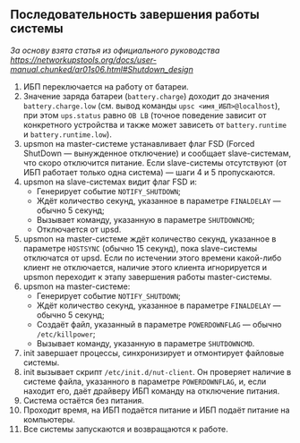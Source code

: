 ## Последовательность завершения работы системы

*За основу взята статья из официального руководства https://networkupstools.org/docs/user-manual.chunked/ar01s06.html#Shutdown_design*

1. ИБП переключается на работу от батареи.
2. Значение заряда батареи (`battery.charge`) доходит до значения `battery.charge.low` (см. вывод команды `upsc <имя_ИБП>@localhost`), при этом `ups.status` равно `OB LB` (точное поведение зависит от конкретного устройства и также может зависеть от `battery.runtime` и `battery.runtime.low`).
3. upsmon на master-системе устанавливает флаг FSD (Forced ShutDown — вынужденное отключение) и сообщает slave-системам, что скоро отключится питание. Если slave-системы отсутствуют (от ИБП работает только одна система) — шаги 4 и 5 пропускаются.
4. upsmon на slave-системах видит флаг FSD и:
	- Генерирует событие `NOTIFY_SHUTDOWN`;
	- Ждёт количество секунд, указанное в параметре `FINALDELAY` — обычно 5 секунд;
	- Вызывает команду, указанную в параметре `SHUTDOWNCMD`;
	- Отключается от upsd.
5. upsmon на master-системе ждёт количество секунд, указанное в параметре `HOSTSYNC` (обычно 15 секунд), пока slave-системы отключатся от upsd. Если по истечении этого времени какой-либо клиент не отключается, наличие этого клиента игнорируется и upsmon переходит к этапу завершения работы master-системы.
6. upsmon на master-системе:
	- Генерирует событие `NOTIFY_SHUTDOWN`;
	- Ждёт количество секунд, указанное в параметре `FINALDELAY` — обычно 5 секунд;
	- Создаёт файл, указанный в параметре `POWERDOWNFLAG` — обычно `/etc/killpower`;
	- Вызывает команду, указанную в параметре `SHUTDOWNCMD`.
7. init завершает процессы, синхронизирует и отмонтирует файловые системы.
8. init вызывает скрипт `/etc/init.d/nut-client`. Он проверяет наличие в системе файла, указанного в параметре `POWERDOWNFLAG`, и, если находит его, даёт драйверу ИБП команду на отключение питания.
9. Система остаётся без питания.
10. Проходит время, на ИБП подаётся питание и ИБП подаёт питание на компьютеры.
11. Все системы запускаются и возвращаются к работе.
